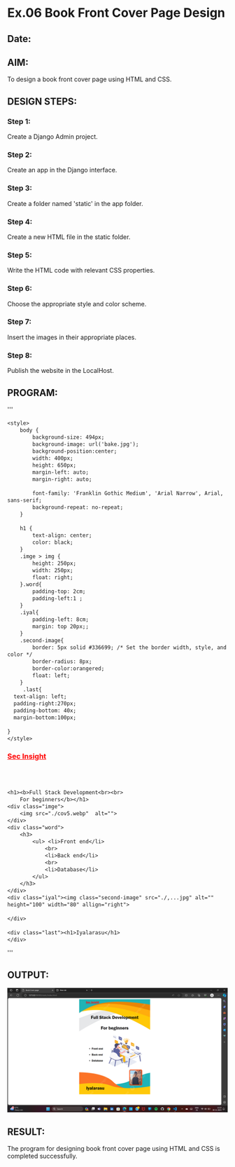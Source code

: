 # Ex.06 Book Front Cover Page Design
## Date:

## AIM:
To design a book front cover page using HTML and CSS.

## DESIGN STEPS:

### Step 1:
Create a Django Admin project.

### Step 2:
Create an app in the Django interface.

### Step 3:
Create a folder named 'static' in the app folder.

### Step 4:
Create a new HTML file in the static folder.

### Step 5:
Write the HTML code with relevant CSS properties.

### Step 6:
Choose the appropriate style and color scheme.

### Step 7:
Insert the images in their appropriate places.

### Step 8:
Publish the website in the LocalHost.

## PROGRAM:
'''
<!DOCTYPE html>
<html lang="en">
<head>
    <title>Book Cover page</title>

    <style>
        body {
            background-size: 494px;
            background-image: url('bake.jpg');
            background-position:center;
            width: 400px;
            height: 650px;
            margin-left: auto;
            margin-right: auto;
            
            font-family: 'Franklin Gothic Medium', 'Arial Narrow', Arial, sans-serif;
            background-repeat: no-repeat;
        }

        h1 {
            text-align: center;
            color: black;
        } 
        .imge > img {
            height: 250px;
            width: 250px;
            float: right;
        }.word{
            padding-top: 2cm;
            padding-left:1 ;
        }
        .iyal{
            padding-left: 8cm;
            margin: top 20px;;
        }
        .second-image{
            border: 5px solid #336699; /* Set the border width, style, and color */
            border-radius: 8px;
            border-color:orangered;
            float: left;
        }
         .last{
      text-align: left;
      padding-right:270px;
      padding-bottom: 40x;
      margin-bottom:100px;

    }
    </style>
</head>
<body>
    <div class="up">
        <h3 style="color: red;"><u>Sec Insight</u></h3>
    </div>
    <br>
    <br>

    <h1><b>Full Stack Development<br><br>
        For beginners</b></h1>
    <div class="imge">
        <img src="./cov5.webp"  alt="">
    </div>
    <div class="word">
        <h3>
            <ul> <li>Front end</li>
                <br>
                <li>Back end</li>
                <br>
                <li>Database</li>
            </ul>
        </h3>
    </div>
    <div class="iyal"><img class="second-image" src="./,...jpg" alt="" height="100" width="80" allign="right">

    </div>
    
    <div class="last"><h1>Iyalarasu</h1>
    </div>
</body>
</html>


'''


## OUTPUT:
![Alt text](<Screenshot (36).png>)


## RESULT:
The program for designing book front cover page using HTML and CSS is completed successfully.

